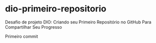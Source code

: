 # dio-primeiro-repositorio

Desafio de projeto DIO: Criando seu Primeiro Repositório no GitHub Para Compartilhar Seu Progresso

Primeiro commit
